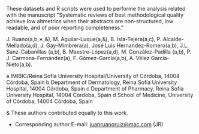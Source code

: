
These datasets and R scripts were used to performe the analysis related with the manuscript "Systematic reviews of best methodological quality achieve low altmetrics when their abstracts are non-structured, low readable, and of poor reporting completeness."

J. Ruano(a,b,∗,&), M. Aguilar-Luque(a,&), B. Isla-Tejera(a,c), P. Alcalde-Mellado(a,d), J. Gay-Mimbrera(a), José Luis Hernandez-Romero(a,b), J.L. Sanz-Cabanillas (a,b), B. Maestre-López(a,d), M. González-Padilla (a,b), P. J. Carmona-Fernández(a), F. Gómez-García(a,b), A. Vélez García-Nieto(a,b).

a IMIBIC/Reina Sofía University Hospital/University of Córdoba, 14004 Córdoba, Spain 
b Department of Dermatology, Reina Sofía University Hospital, 14004 Córdoba, Spain 
c Department of Pharmacy, Reina Sofía University Hospital, 14004 Córdoba, Spain 
d School of Medicine, University of Córdoba, 14004 Córdoba, Spain

& These authors contributed equally to this work. 
* Corresponding author E-mail: juanruanoruiz@mac.com (JR)
